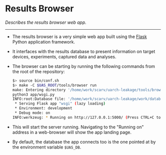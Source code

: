
# Results Browser

*Describes the results browser web app.*

---

- The results browser is a very simple web app built using the
  [Flask](https://flask.palletsprojects.com/en/1.1.x/)
  Python application framework.

- It interfaces with the results database to present
  information on target devices, experiments, captured data
  and analyses.

- The browser can be starting by running the following commands
  from the root of the repository:

  ```sh
  $> source bin/conf.sh
  $> make -C $UAS_ROOT/tools/browser run
  make: Entering directory '/home/work/scarv/uarch-leakage/tools/browser'
  python3 app/wsgi.py
  INFO:root:Database file: '/home/work/scarv/uarch-leakage/work/database.sqlite'
   * Serving Flask app "wsgi" (lazy loading)
   * Environment: development
   * Debug mode: on
  INFO:werkzeug: * Running on http://127.0.0.1:5000/ (Press CTRL+C to quit)
  ```

- This will start the server running.
  Navigating to the "Running on" address in a web-browser will show
  the app landing page.

- By default, the database the app connects too is the one
  pointed at by the environment variable `$UAS_DB`.

